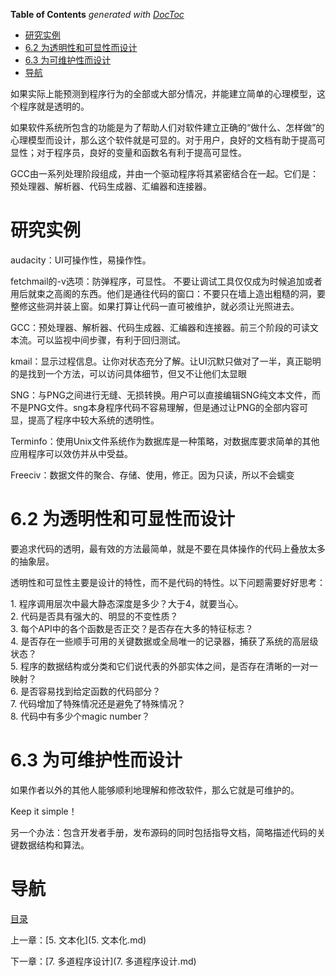 <!-- START doctoc generated TOC please keep comment here to allow auto update -->
<!-- DON'T EDIT THIS SECTION, INSTEAD RE-RUN doctoc TO UPDATE -->
**Table of Contents**  *generated with [DocToc](https://github.com/thlorenz/doctoc)*

- [研究实例](#%E7%A0%94%E7%A9%B6%E5%AE%9E%E4%BE%8B)
- [6.2 为透明性和可显性而设计](#62%C2%A0%E4%B8%BA%E9%80%8F%E6%98%8E%E6%80%A7%E5%92%8C%E5%8F%AF%E6%98%BE%E6%80%A7%E8%80%8C%E8%AE%BE%E8%AE%A1)
- [6.3 为可维护性而设计](#63%C2%A0%E4%B8%BA%E5%8F%AF%E7%BB%B4%E6%8A%A4%E6%80%A7%E8%80%8C%E8%AE%BE%E8%AE%A1)
- [导航](#%E5%AF%BC%E8%88%AA)

<!-- END doctoc generated TOC please keep comment here to allow auto update -->

如果实际上能预测到程序行为的全部或大部分情况，并能建立简单的心理模型，这个程序就是透明的。

如果软件系统所包含的功能是为了帮助人们对软件建立正确的“做什么、怎样做”的心理模型而设计，那么这个软件就是可显的。对于用户，良好的文档有助于提高可显性；对于程序员，良好的变量和函数名有利于提高可显性。

GCC由一系列处理阶段组成，并由一个驱动程序将其紧密结合在一起。它们是：预处理器、解析器、代码生成器、汇编器和连接器。

# 研究实例
audacity：UI可操作性，易操作性。

fetchmail的-v选项：防弹程序，可显性。
不要让调试工具仅仅成为时候追加或者用后就束之高阁的东西。他们是通往代码的窗口：不要只在墙上造出粗糙的洞，要整修这些洞并装上窗。如果打算让代码一直可被维护，就必须让光照进去。

GCC：预处理器、解析器、代码生成器、汇编器和连接器。前三个阶段的可读文本流。可以监视中间步骤，有利于回归测试。

kmail：显示过程信息。让你对状态充分了解。让UI沉默只做对了一半，真正聪明的是找到一个方法，可以访问具体细节，但又不让他们太显眼

SNG：与PNG之间进行无缝、无损转换。用户可以直接编辑SNG纯文本文件，而不是PNG文件。sng本身程序代码不容易理解，但是通过让PNG的全部内容可显，提高了程序中较大系统的透明性。

Terminfo：使用Unix文件系统作为数据库是一种策略，对数据库要求简单的其他应用程序可以效仿并从中受益。

Freeciv：数据文件的聚合、存储、使用，修正。因为只读，所以不会蠕变

# 6.2 为透明性和可显性而设计

要追求代码的透明，最有效的方法最简单，就是不要在具体操作的代码上叠放太多的抽象层。

透明性和可显性主要是设计的特性，而不是代码的特性。以下问题需要好好思考：

1. 程序调用层次中最大静态深度是多少？大于4，就要当心。  
2. 代码是否具有强大的、明显的不变性质？  
3. 每个API中的各个函数是否正交？是否存在大多的特征标志？  
4. 是否存在一些顺手可用的关键数据或全局唯一的记录器，捕获了系统的高层级状态？  
5. 程序的数据结构或分类和它们说代表的外部实体之间，是否存在清晰的一对一映射？  
6. 是否容易找到给定函数的代码部分？  
7. 代码增加了特殊情况还是避免了特殊情况？  
8. 代码中有多少个magic number？  

# 6.3 为可维护性而设计
如果作者以外的其他人能够顺利地理解和修改软件，那么它就是可维护的。

Keep it simple！

另一个办法：包含开发者手册，发布源码的同时包括指导文档，简略描述代码的关键数据结构和算法。

# 导航

[目录](README.md)

上一章：[5. 文本化](5. 文本化.md)

下一章：[7. 多道程序设计](7. 多道程序设计.md)

